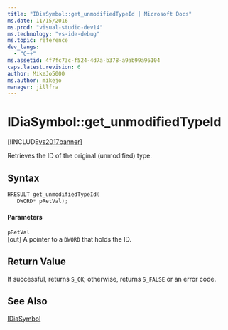 ```yaml
---
title: "IDiaSymbol::get_unmodifiedTypeId | Microsoft Docs"
ms.date: 11/15/2016
ms.prod: "visual-studio-dev14"
ms.technology: "vs-ide-debug"
ms.topic: reference
dev_langs: 
  - "C++"
ms.assetid: 4f7fc73c-f524-4d7a-b378-a9ab99a96104
caps.latest.revision: 6
author: MikeJo5000
ms.author: mikejo
manager: jillfra
---
```

# IDiaSymbol::get_unmodifiedTypeId
[!INCLUDE[vs2017banner](../../includes/vs2017banner.md)]

Retrieves the ID of the original (unmodified) type.  
  
## Syntax  
  
```cpp  
HRESULT get_unmodifiedTypeId(   
   DWORD* pRetVal);  
```  
  
#### Parameters  
 `pRetVal`  
 [out] A pointer to a `DWORD` that holds the ID.  
  
## Return Value  
 If successful, returns `S_OK`; otherwise, returns `S_FALSE` or an error code.  
  
## See Also  
 [IDiaSymbol](../../debugger/debug-interface-access/idiasymbol.md)
